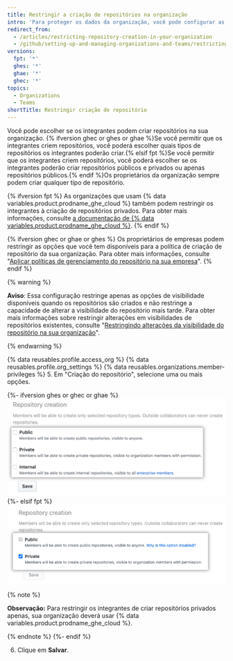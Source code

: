 ```yaml
---
title: Restringir a criação de repositórios na organização
intro: 'Para proteger os dados da organização, você pode configurar as permissões de criação de repositórios na organização.'
redirect_from:
  - /articles/restricting-repository-creation-in-your-organization
  - /github/setting-up-and-managing-organizations-and-teams/restricting-repository-creation-in-your-organization
versions:
  fpt: '*'
  ghes: '*'
  ghae: '*'
  ghec: '*'
topics:
  - Organizations
  - Teams
shortTitle: Restringir criação de repositório
---
```


Você pode escolher se os integrantes podem criar repositórios na sua organização. {% ifversion ghec or ghes or ghae %}Se você permitir que os integrantes criem repositórios, você poderá escolher quais tipos de repositórios os integrantes poderão criar.{% elsif fpt %}Se você permitir que os integrantes criem repositórios, você poderá escolher se os integrantes poderão criar repositórios públicos e privados ou apenas repositórios públicos.{% endif %}Os proprietários da organização sempre podem criar qualquer tipo de repositório.

{% ifversion fpt %}
As organizações que usam {% data variables.product.prodname_ghe_cloud %} também podem restringir os integrantes à criação de repositórios privados. Para obter mais informações, consulte [a documentação de {% data variables.product.prodname_ghe_cloud %}](/enterprise-cloud@latest/organizations/managing-organization-settings/restricting-repository-creation-in-your-organization).
{% endif %}

{% ifversion ghec or ghae or ghes %}
Os proprietários de empresas podem restringir as opções que você tem disponíveis para a política de criação de repositório da sua organização. Para obter mais informações, consulte "[Aplicar políticas de gerenciamento do repositório na sua empresa](/admin/policies/enforcing-policies-for-your-enterprise/enforcing-repository-management-policies-in-your-enterprise#enforcing-a-policy-for-repository-creation)".
{% endif %}

{% warning %}

**Aviso**: Essa configuração restringe apenas as opções de visibilidade disponíveis quando os repositórios são criados e não restringe a capacidade de alterar a visibilidade do repositório mais tarde. Para obter mais informações sobre restringir alterações em visibilidades de repositórios existentes, consulte "[Restringindo alterações da visibilidade do repositório na sua organização](/organizations/managing-organization-settings/restricting-repository-visibility-changes-in-your-organization)".

{% endwarning %}

{% data reusables.profile.access_org %}
{% data reusables.profile.org_settings %}
{% data reusables.organizations.member-privileges %}
5. Em "Criação do repositório", selecione uma ou mais opções.

   {%- ifversion ghes or ghec or ghae %}
   ![Opções de criação de repositório](/assets/images/help/organizations/repo-creation-perms-radio-buttons.png)
   {%- elsif fpt %}
   ![Opções de criação de repositório](/assets/images/help/organizations/repo-creation-perms-radio-buttons-fpt.png)

   {% note %}

   **Observação:** Para restringir os integrantes de criar repositórios privados apenas, sua organização deverá usar {% data variables.product.prodname_ghe_cloud %}.

   {% endnote %}
   {%- endif %}

6. Clique em **Salvar**.
